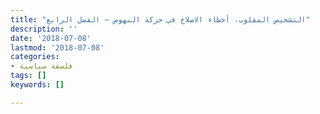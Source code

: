 ```yaml
---
title: "التشخيص المقلوب، أخطاء الاصلاح في حركة النهوض – الفصل الرابع"
description: ''
date: '2018-07-08'
lastmod: '2018-07-08'
categories:
- فلسفة سياسية
tags: []
keywords: []

---
```

###